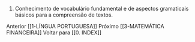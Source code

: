 1. Conhecimento de vocabulário fundamental e de aspectos gramaticais básicos para a compreensão de textos.

Anterior [[1-LÍNGUA PORTUGUESA]]
Próximo [[3-MATEMÁTICA FINANCEIRA]]
Voltar para [[0. INDEX]]